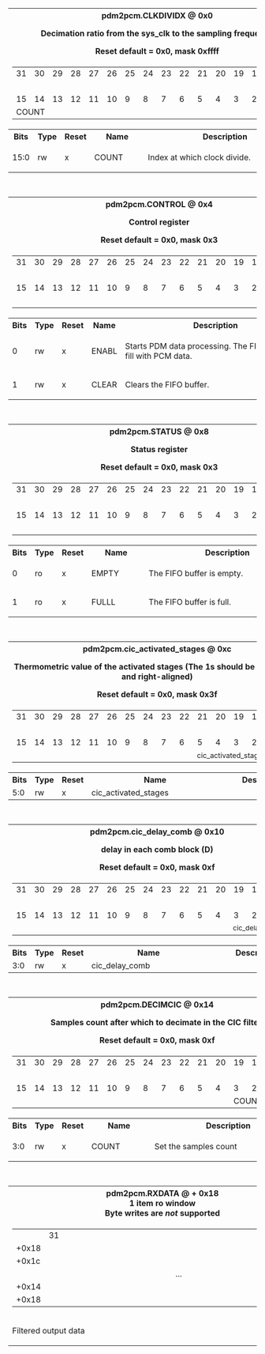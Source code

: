 <table class="regdef" id="Reg_clkdividx">
 <tr>
  <th class="regdef" colspan=5>
   <div>pdm2pcm.CLKDIVIDX @ 0x0</div>
   <div><p>Decimation ratio from the sys_clk to the sampling frequency</p></div>
   <div>Reset default = 0x0, mask 0xffff</div>
  </th>
 </tr>
<tr><td colspan=5><table class="regpic"><tr><td class="bitnum">31</td><td class="bitnum">30</td><td class="bitnum">29</td><td class="bitnum">28</td><td class="bitnum">27</td><td class="bitnum">26</td><td class="bitnum">25</td><td class="bitnum">24</td><td class="bitnum">23</td><td class="bitnum">22</td><td class="bitnum">21</td><td class="bitnum">20</td><td class="bitnum">19</td><td class="bitnum">18</td><td class="bitnum">17</td><td class="bitnum">16</td></tr><tr><td class="unused" colspan=16>&nbsp;</td>
</tr>
<tr><td class="bitnum">15</td><td class="bitnum">14</td><td class="bitnum">13</td><td class="bitnum">12</td><td class="bitnum">11</td><td class="bitnum">10</td><td class="bitnum">9</td><td class="bitnum">8</td><td class="bitnum">7</td><td class="bitnum">6</td><td class="bitnum">5</td><td class="bitnum">4</td><td class="bitnum">3</td><td class="bitnum">2</td><td class="bitnum">1</td><td class="bitnum">0</td></tr><tr><td class="fname" colspan=16>COUNT</td>
</tr></table></td></tr>
<tr><th width=5%>Bits</th><th width=5%>Type</th><th width=5%>Reset</th><th>Name</th><th>Description</th></tr><tr><td class="regbits">15:0</td><td class="regperm">rw</td><td class="regrv">x</td><td class="regfn">COUNT</td><td class="regde"><p>Index at which clock divide.</p></td></table>
<br>
<table class="regdef" id="Reg_control">
 <tr>
  <th class="regdef" colspan=5>
   <div>pdm2pcm.CONTROL @ 0x4</div>
   <div><p>Control register</p></div>
   <div>Reset default = 0x0, mask 0x3</div>
  </th>
 </tr>
<tr><td colspan=5><table class="regpic"><tr><td class="bitnum">31</td><td class="bitnum">30</td><td class="bitnum">29</td><td class="bitnum">28</td><td class="bitnum">27</td><td class="bitnum">26</td><td class="bitnum">25</td><td class="bitnum">24</td><td class="bitnum">23</td><td class="bitnum">22</td><td class="bitnum">21</td><td class="bitnum">20</td><td class="bitnum">19</td><td class="bitnum">18</td><td class="bitnum">17</td><td class="bitnum">16</td></tr><tr><td class="unused" colspan=16>&nbsp;</td>
</tr>
<tr><td class="bitnum">15</td><td class="bitnum">14</td><td class="bitnum">13</td><td class="bitnum">12</td><td class="bitnum">11</td><td class="bitnum">10</td><td class="bitnum">9</td><td class="bitnum">8</td><td class="bitnum">7</td><td class="bitnum">6</td><td class="bitnum">5</td><td class="bitnum">4</td><td class="bitnum">3</td><td class="bitnum">2</td><td class="bitnum">1</td><td class="bitnum">0</td></tr><tr><td class="unused" colspan=14>&nbsp;</td>
<td class="fname" colspan=1 style="font-size:60.0%">CLEAR</td>
<td class="fname" colspan=1 style="font-size:60.0%">ENABL</td>
</tr></table></td></tr>
<tr><th width=5%>Bits</th><th width=5%>Type</th><th width=5%>Reset</th><th>Name</th><th>Description</th></tr><tr><td class="regbits">0</td><td class="regperm">rw</td><td class="regrv">x</td><td class="regfn">ENABL</td><td class="regde"><p>Starts PDM data processing. The FIFO starts to fill with PCM data.</p></td><tr><td class="regbits">1</td><td class="regperm">rw</td><td class="regrv">x</td><td class="regfn">CLEAR</td><td class="regde"><p>Clears the FIFO buffer.</p></td></table>
<br>
<table class="regdef" id="Reg_status">
 <tr>
  <th class="regdef" colspan=5>
   <div>pdm2pcm.STATUS @ 0x8</div>
   <div><p>Status register</p></div>
   <div>Reset default = 0x0, mask 0x3</div>
  </th>
 </tr>
<tr><td colspan=5><table class="regpic"><tr><td class="bitnum">31</td><td class="bitnum">30</td><td class="bitnum">29</td><td class="bitnum">28</td><td class="bitnum">27</td><td class="bitnum">26</td><td class="bitnum">25</td><td class="bitnum">24</td><td class="bitnum">23</td><td class="bitnum">22</td><td class="bitnum">21</td><td class="bitnum">20</td><td class="bitnum">19</td><td class="bitnum">18</td><td class="bitnum">17</td><td class="bitnum">16</td></tr><tr><td class="unused" colspan=16>&nbsp;</td>
</tr>
<tr><td class="bitnum">15</td><td class="bitnum">14</td><td class="bitnum">13</td><td class="bitnum">12</td><td class="bitnum">11</td><td class="bitnum">10</td><td class="bitnum">9</td><td class="bitnum">8</td><td class="bitnum">7</td><td class="bitnum">6</td><td class="bitnum">5</td><td class="bitnum">4</td><td class="bitnum">3</td><td class="bitnum">2</td><td class="bitnum">1</td><td class="bitnum">0</td></tr><tr><td class="unused" colspan=14>&nbsp;</td>
<td class="fname" colspan=1 style="font-size:60.0%">FULLL</td>
<td class="fname" colspan=1 style="font-size:60.0%">EMPTY</td>
</tr></table></td></tr>
<tr><th width=5%>Bits</th><th width=5%>Type</th><th width=5%>Reset</th><th>Name</th><th>Description</th></tr><tr><td class="regbits">0</td><td class="regperm">ro</td><td class="regrv">x</td><td class="regfn">EMPTY</td><td class="regde"><p>The FIFO buffer is empty.</p></td><tr><td class="regbits">1</td><td class="regperm">ro</td><td class="regrv">x</td><td class="regfn">FULLL</td><td class="regde"><p>The FIFO buffer is full.</p></td></table>
<br>
<table class="regdef" id="Reg_cic_activated_stages">
 <tr>
  <th class="regdef" colspan=5>
   <div>pdm2pcm.cic_activated_stages @ 0xc</div>
   <div><p>Thermometric value of the activated stages (The 1s should be contiguous and right-aligned)</p></div>
   <div>Reset default = 0x0, mask 0x3f</div>
  </th>
 </tr>
<tr><td colspan=5><table class="regpic"><tr><td class="bitnum">31</td><td class="bitnum">30</td><td class="bitnum">29</td><td class="bitnum">28</td><td class="bitnum">27</td><td class="bitnum">26</td><td class="bitnum">25</td><td class="bitnum">24</td><td class="bitnum">23</td><td class="bitnum">22</td><td class="bitnum">21</td><td class="bitnum">20</td><td class="bitnum">19</td><td class="bitnum">18</td><td class="bitnum">17</td><td class="bitnum">16</td></tr><tr><td class="unused" colspan=16>&nbsp;</td>
</tr>
<tr><td class="bitnum">15</td><td class="bitnum">14</td><td class="bitnum">13</td><td class="bitnum">12</td><td class="bitnum">11</td><td class="bitnum">10</td><td class="bitnum">9</td><td class="bitnum">8</td><td class="bitnum">7</td><td class="bitnum">6</td><td class="bitnum">5</td><td class="bitnum">4</td><td class="bitnum">3</td><td class="bitnum">2</td><td class="bitnum">1</td><td class="bitnum">0</td></tr><tr><td class="unused" colspan=10>&nbsp;</td>
<td class="fname" colspan=6 style="font-size:90.0%">cic_activated_stages</td>
</tr></table></td></tr>
<tr><th width=5%>Bits</th><th width=5%>Type</th><th width=5%>Reset</th><th>Name</th><th>Description</th></tr><tr><td class="regbits">5:0</td><td class="regperm">rw</td><td class="regrv">x</td><td class="regfn">cic_activated_stages</td><td class="regde"></td></table>
<br>
<table class="regdef" id="Reg_cic_delay_comb">
 <tr>
  <th class="regdef" colspan=5>
   <div>pdm2pcm.cic_delay_comb @ 0x10</div>
   <div><p>delay in each comb block (D)</p></div>
   <div>Reset default = 0x0, mask 0xf</div>
  </th>
 </tr>
<tr><td colspan=5><table class="regpic"><tr><td class="bitnum">31</td><td class="bitnum">30</td><td class="bitnum">29</td><td class="bitnum">28</td><td class="bitnum">27</td><td class="bitnum">26</td><td class="bitnum">25</td><td class="bitnum">24</td><td class="bitnum">23</td><td class="bitnum">22</td><td class="bitnum">21</td><td class="bitnum">20</td><td class="bitnum">19</td><td class="bitnum">18</td><td class="bitnum">17</td><td class="bitnum">16</td></tr><tr><td class="unused" colspan=16>&nbsp;</td>
</tr>
<tr><td class="bitnum">15</td><td class="bitnum">14</td><td class="bitnum">13</td><td class="bitnum">12</td><td class="bitnum">11</td><td class="bitnum">10</td><td class="bitnum">9</td><td class="bitnum">8</td><td class="bitnum">7</td><td class="bitnum">6</td><td class="bitnum">5</td><td class="bitnum">4</td><td class="bitnum">3</td><td class="bitnum">2</td><td class="bitnum">1</td><td class="bitnum">0</td></tr><tr><td class="unused" colspan=12>&nbsp;</td>
<td class="fname" colspan=4 style="font-size:85.71428571428571%">cic_delay_comb</td>
</tr></table></td></tr>
<tr><th width=5%>Bits</th><th width=5%>Type</th><th width=5%>Reset</th><th>Name</th><th>Description</th></tr><tr><td class="regbits">3:0</td><td class="regperm">rw</td><td class="regrv">x</td><td class="regfn">cic_delay_comb</td><td class="regde"></td></table>
<br>
<table class="regdef" id="Reg_decimcic">
 <tr>
  <th class="regdef" colspan=5>
   <div>pdm2pcm.DECIMCIC @ 0x14</div>
   <div><p>Samples count after which to decimate in the CIC filter.</p></div>
   <div>Reset default = 0x0, mask 0xf</div>
  </th>
 </tr>
<tr><td colspan=5><table class="regpic"><tr><td class="bitnum">31</td><td class="bitnum">30</td><td class="bitnum">29</td><td class="bitnum">28</td><td class="bitnum">27</td><td class="bitnum">26</td><td class="bitnum">25</td><td class="bitnum">24</td><td class="bitnum">23</td><td class="bitnum">22</td><td class="bitnum">21</td><td class="bitnum">20</td><td class="bitnum">19</td><td class="bitnum">18</td><td class="bitnum">17</td><td class="bitnum">16</td></tr><tr><td class="unused" colspan=16>&nbsp;</td>
</tr>
<tr><td class="bitnum">15</td><td class="bitnum">14</td><td class="bitnum">13</td><td class="bitnum">12</td><td class="bitnum">11</td><td class="bitnum">10</td><td class="bitnum">9</td><td class="bitnum">8</td><td class="bitnum">7</td><td class="bitnum">6</td><td class="bitnum">5</td><td class="bitnum">4</td><td class="bitnum">3</td><td class="bitnum">2</td><td class="bitnum">1</td><td class="bitnum">0</td></tr><tr><td class="unused" colspan=12>&nbsp;</td>
<td class="fname" colspan=4>COUNT</td>
</tr></table></td></tr>
<tr><th width=5%>Bits</th><th width=5%>Type</th><th width=5%>Reset</th><th>Name</th><th>Description</th></tr><tr><td class="regbits">3:0</td><td class="regperm">rw</td><td class="regrv">x</td><td class="regfn">COUNT</td><td class="regde"><p>Set the samples count</p></td></table>
<br>
<table class="regdef" id="Reg_rxdata">
  <tr>
    <th class="regdef">
      <div>pdm2pcm.RXDATA @ + 0x18</div>
      <div>1 item ro window</div>
      <div>Byte writes are <i>not</i> supported</div>
    </th>
  </tr>
<tr><td><table class="regpic"><tr><td width="10%"></td><td class="bitnum">31</td><td class="bitnum"></td><td class="bitnum"></td><td class="bitnum"></td><td class="bitnum"></td><td class="bitnum"></td><td class="bitnum"></td><td class="bitnum"></td><td class="bitnum"></td><td class="bitnum"></td><td class="bitnum"></td><td class="bitnum"></td><td class="bitnum"></td><td class="bitnum"></td><td class="bitnum"></td><td class="bitnum"></td><td class="bitnum"></td><td class="bitnum"></td><td class="bitnum"></td><td class="bitnum"></td><td class="bitnum"></td><td class="bitnum"></td><td class="bitnum"></td><td class="bitnum"></td><td class="bitnum"></td><td class="bitnum"></td><td class="bitnum"></td><td class="bitnum"></td><td class="bitnum"></td><td class="bitnum"></td><td class="bitnum"></td><td class="bitnum">0</td></tr><tr><td class="regbits">+0x18</td><td class="fname" colspan=32>&nbsp;</td>
</tr><tr><td class="regbits">+0x1c</td><td class="fname" colspan=32>&nbsp;</td>
</tr><tr><td>&nbsp;</td><td align=center colspan=32>...</td></tr><tr><td class="regbits">+0x14</td><td class="fname" colspan=32>&nbsp;</td>
</tr><tr><td class="regbits">+0x18</td><td class="fname" colspan=32>&nbsp;</td>
</tr></td></tr></table><tr><td class="regde"><p>Filtered output data</p></td></tr></table>
<br>
